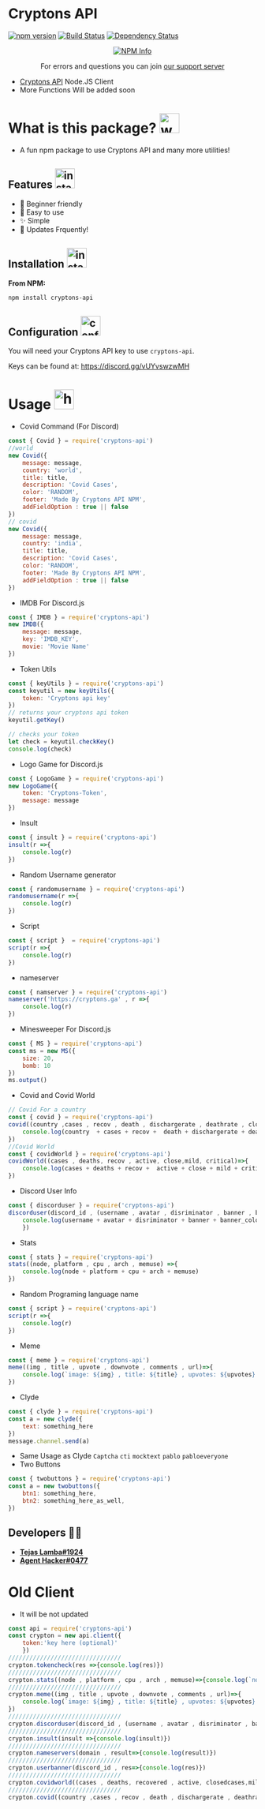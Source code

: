 # Cryptons API
[![npm version](https://badge.fury.io/js/cryptons-api.svg)](https://www.npmjs.com/package/cryptons-api)
[![Build Status](https://travis-ci.org/AgentHackerYT/cryptons-api.svg?branch=main)](https://travis-ci.org/AgentHackerYT/cryptons-api)
[![Dependency Status](https://david-dm.org/AgentHackerYT/cryptons-api.svg)](https://david-dm.org/AgentHackerYT/cryptons-api)

<div align="center">
  <p>
    <a href="https://nodei.co/npm/cryptons-api
/"><img src="https://nodei.co/npm/cryptons-api.png?downloads=true&stars=true" alt="NPM Info" /></a>
  </p>
</div>

<div align="center">
 <p>
 For errors and questions you can join <a href="https://discord.gg/vUYvswzwMH">our support server</a></p>
</div>

- [Cryptons API](https://cryptons.ga/) Node.JS Client
- More Functions Will be added soon

# What is this package? <img src = "https://cdn.discordapp.com/emojis/854915298724282379.gif?v=1" alt="what" width=40>

- A fun npm package to use Cryptons API and many more utilities!

## Features <img src = "https://cdn.discordapp.com/emojis/815135700063879219.gif?v=1" alt="install" width=40>
- 🧑 Beginner friendly
- 🎉 Easy to use
- ✨ Simple
- 🔘 Updates Frquently!

## Installation <img src = "https://cdn.discordapp.com/emojis/852546107279147028.gif?v=1" alt="install" width=40>

**From NPM:**
```sh
npm install cryptons-api
```

## Configuration <img src = "https://cdn.discordapp.com/emojis/830498299584446494.gif?v=1" alt="config" width=40>

You will need your Cryptons API key to use `cryptons-api`.

Keys can be found at: https://discord.gg/vUYvswzwMH

# Usage <img src = "https://cdn.discordapp.com/emojis/837910195450937384.png?v=1" alt = "hmmm" width=40>
- Covid Command (For Discord)
```js
const { Covid } = require('cryptons-api')
//world
new Covid({
    message: message,
    country: 'world',
    title: title,
    description: 'Covid Cases',
    color: 'RANDOM',
    footer: 'Made By Cryptons API NPM',
    addFieldOption : true || false
})
// covid
new Covid({
    message: message,
    country: 'india',
    title: title,
    description: 'Covid Cases',
    color: 'RANDOM',
    footer: 'Made By Cryptons API NPM',
    addFieldOption : true || false
})
```
- IMDB For Discord.js
```js
const { IMDB } = require('cryptons-api')
new IMDB({
    message: message,
    key: 'IMDB_KEY',
    movie: 'Movie Name'
})
```
- Token Utils
```js
const { keyUtils } = require('cryptons-api')
const keyutil = new keyUtils({
    token: 'Cryptons api key'
})
// returns your cryptons api token
keyutil.getKey()

// checks your token
let check = keyutil.checkKey()
console.log(check)
```
- Logo Game for Discord.js
```js
const { LogoGame } = require('cryptons-api')
new LogoGame({
    token: 'Cryptons-Token',
    message: message
})
```
- Insult
```js
const { insult } = require('cryptons-api')
insult(r =>{
    console.log(r)
})
```
- Random Username generator
```js
const { randomusername } = require('cryptons-api')
randomusername(r =>{
    console.log(r)
})
```
- Script
```js
const { script }  = require('cryptons-api')
script(r =>{
    console.log(r)
})
```
- nameserver
```js
const { namserver } = require('cryptons-api')
nameserver('https://cryptons.ga' , r =>{
    console.log(r)
})
```
- Minesweeper For Discord.js
```js
const { MS } = require('cryptons-api')
const ms = new MS({
    size: 20,
    bomb: 10
})
ms.output()
```
- Covid and Covid World 
```js
// Covid For a country
const { covid } = require('cryptons-api')
covid((country ,cases , recov , death , dischargerate , deathrate , closed , flaglink) =>{ 
    console.log(country  + cases + recov +  death + dischargerate + deathrate + closed + flaglink )
})
//Covid World
const { covidWorld } = require('cryptons-api')
covidWorld((cases , deaths, recov , active, close,mild, critical)=>{
    console.log(cases + deaths + recov +  active + close + mild + critical)
})
```
- Discord User Info
```js
const { discorduser } = require('cryptons-api')
discorduser(discord_id , (username , avatar , disriminator , banner , banner_color , accent_color)=>{
    console.log(username + avatar + disriminator + banner + banner_color + accent_color)
    })
```
- Stats
```js
const { stats } = require('cryptons-api')
stats((node, platform , cpu , arch , memuse) =>{
    console.log(node + platform + cpu + arch + memuse)
})
```
- Random Programing language name
```js
const { script } = require('cryptons-api')
script(r =>{
    console.log(r)
})
```
- Meme
```js
const { meme } = require('cryptons-api')
meme((img , title , upvote , downvote , comments , url)=>{
    console.log(`image: ${img} , title: ${title} , upvotes: ${upvotes} , downvotes: ${downvotes} , comments: ${comments} , url: ${url}`)
})
```
- Clyde
```js
const { clyde } = require('cryptons-api')
const a = new clyde({
    text: something_here
})
message.channel.send(a)
```
- Same Usage as Clyde
`Captcha`
`cti`
`mocktext`
`pablo`
`pabloeveryone`
- Two Buttons
```js
const { twobuttons } = require('cryptons-api')
const a = new twobuttons({
    btn1: something_here,
    btn2: something_here_as_well,
})
```
## Developers 👨‍💻
- **[Tejas Lamba#1924](https://github.com/TajuModding)**
- **[Agent Hacker#0477](https://github.com/AgentHackerYT)**
# Old Client
- It will be not updated
```js
const api = require('cryptons-api')
const crypton = new api.client({
    token:'key here (optional)'
    })
////////////////////////////////
crypton.tokencheck(res =>{console.log(res)})
////////////////////////////////
crypton.stats((node , platform , cpu , arch , memuse)=>{console.log(`node: ${node}, platform: ${platform} , arch: ${arch} , memuse: ${memuse}`)})
////////////////////////////////
crypton.meme((img , title , upvote , downvote , comments , url)=>{
    console.log(`image: ${img} , title: ${title} , upvotes: ${upvotes} , downvotes: ${downvotes} , comments: ${comments} , url: ${url}`)
})
////////////////////////////////
crypton.discorduser(discord_id , (username , avatar , disriminator , banner , banner_color , accent_color)=>{console.log(all things)})
////////////////////////////////
crypton.insult(insult =>{console.log(insult)})
////////////////////////////////
crypton.nameservers(domain , result=>{console.log(result)})
////////////////////////////////
crypton.userbanner(discord_id , res=>{console.log(res)})
////////////////////////////////
crypton.covidworld((cases , deaths, recovered , active, closedcases,mildcases, criticalcases)=>{console.log(cases + deaths + recovered + active + closedcases + mildcases + criticalcases)})
////////////////////////////////
crypton.covid((country ,cases , recov , death , dischargerate , deathrate , closed , flaglink) => {console.log(country + cases + recov + death + dischargerate + deathrate + closed + flaglink)})
```

